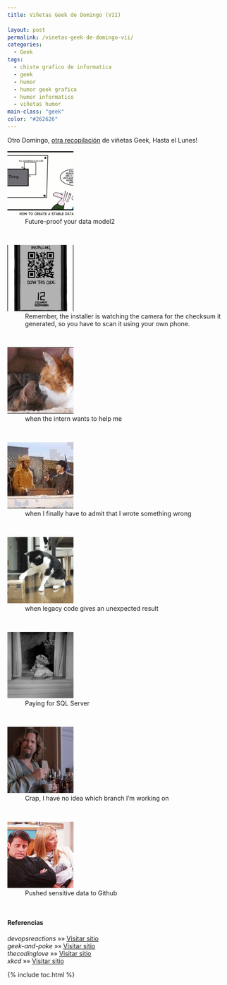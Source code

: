 ```yaml
---
title: Viñetas Geek de Domingo (VII)

layout: post
permalink: /vinetas-geek-de-domingo-vii/
categories:
  - Geek
tags:
  - chiste grafico de informatica
  - geek
  - humor
  - humor geek grafico
  - humor informatico
  - viñetas humor
main-class: "geek"
color: "#262626"
---
```

Otro Domingo, [otra recopilación][1] de viñetas Geek, Hasta el Lunes!  

<!--ad-->
<div id="gallery-7" class="gallery galleryid-1792 gallery-columns-1 gallery-size-thumbnail">
<dl class="gallery-item">
<dt class="gallery-icon landscape">
<a href="/assets/img/2013/07/Future-proof-your-data-model2.png"><img src="/assets/img/2013/07/Future-proof-your-data-model2-150x150.png" class="attachment-thumbnail" alt="Future-proof your data model2" aria-describedby="gallery-7-1800" width="150px" height="150px" /></a>
</dt>
<dd class="wp-caption-text gallery-caption" id="gallery-7-1800">
      Future-proof your data model2
    </dd>
</dl>
<br style="clear: both" />
<dl class="gallery-item">
<dt class="gallery-icon portrait">
<a href="/assets/img/2013/07/QR-Code.png"><img src="/assets/img/2013/07/QR-Code-150x150.png" class="attachment-thumbnail" alt="QR Code" aria-describedby="gallery-7-1793" width="150px" height="150px" /></a>
</dt>
<dd class="wp-caption-text gallery-caption" id="gallery-7-1793">
      Remember, the installer is watching the camera for the checksum it generated, so you have to scan it using your own phone.
    </dd>
</dl>
<br style="clear: both" />
<dl class="gallery-item">
<dt class="gallery-icon landscape">
<a href="/assets/img/2013/07/when-the-intern-wants-to-help-me.gif"><img src="/assets/img/2013/07/when-the-intern-wants-to-help-me-150x150.gif" class="attachment-thumbnail" alt="when the intern wants to help me" aria-describedby="gallery-7-1794" width="150px" height="150px" /></a>
</dt>
<dd class="wp-caption-text gallery-caption" id="gallery-7-1794">
      when the intern wants to help me
    </dd>
</dl>
<br style="clear: both" />
<dl class="gallery-item">
<dt class="gallery-icon landscape">
<a href="/assets/img/2013/07/when-I-finally-have-to-admit-that-I-wrote-something-wrong.gif"><img src="/assets/img/2013/07/when-I-finally-have-to-admit-that-I-wrote-something-wrong-150x150.gif" class="attachment-thumbnail" alt="when I finally have to admit that I wrote something wrong" aria-describedby="gallery-7-1795" width="150px" height="150px" /></a>
</dt>
<dd class="wp-caption-text gallery-caption" id="gallery-7-1795">
      when I finally have to admit that I wrote something wrong
    </dd>
</dl>
<br style="clear: both" />
<dl class="gallery-item">
<dt class="gallery-icon landscape">
<a href="/assets/img/2013/07/when-legacy-code-gives-an-unexpected-result.gif"><img src="/assets/img/2013/07/when-legacy-code-gives-an-unexpected-result-150x150.gif" class="attachment-thumbnail" alt="when legacy code gives an unexpected result" aria-describedby="gallery-7-1796" width="150px" height="150px" /></a>
</dt>
<dd class="wp-caption-text gallery-caption" id="gallery-7-1796">
      when legacy code gives an unexpected result
    </dd>
</dl>
<br style="clear: both" />
<dl class="gallery-item">
<dt class="gallery-icon landscape">
<a href="/assets/img/2013/07/Paying-for-SQL-Server.gif"><img src="/assets/img/2013/07/Paying-for-SQL-Server-150x150.gif" class="attachment-thumbnail" alt="Paying for SQL Server" aria-describedby="gallery-7-1797" width="150px" height="150px" /></a>
</dt>
<dd class="wp-caption-text gallery-caption" id="gallery-7-1797">
      Paying for SQL Server
    </dd>
</dl>
<br style="clear: both" />
<dl class="gallery-item">
<dt class="gallery-icon landscape">
<a href="/assets/img/2013/07/Crap-I-have-no-idea-which-branch-Im-working-on.gif"><img src="/assets/img/2013/07/Crap-I-have-no-idea-which-branch-Im-working-on-150x150.gif" class="attachment-thumbnail" alt="Crap, I have no idea which branch I'm working on" aria-describedby="gallery-7-1798" width="150px" height="150px" /></a>
</dt>
<dd class="wp-caption-text gallery-caption" id="gallery-7-1798">
      Crap, I have no idea which branch I&#8217;m working on
    </dd>
</dl>
<br style="clear: both" />
<dl class="gallery-item">
<dt class="gallery-icon landscape">
<a href="/assets/img/2013/07/Pushed-sensitive-data-to-Github.gif"><img src="/assets/img/2013/07/Pushed-sensitive-data-to-Github-150x150.gif" class="attachment-thumbnail" alt="Pushed sensitive data to Github" aria-describedby="gallery-7-1799" width="150px" height="150px" /></a>
</dt>
<dd class="wp-caption-text gallery-caption" id="gallery-7-1799">
      Pushed sensitive data to Github
    </dd>
</dl>
<br style="clear: both" />
</div>

#### Referencias

*devopsreactions* »» <a href="http://devopsreactions.tumblr.com/" target="_blank">Visitar sitio</a>  
*geek-and-poke* »» <a href="http://geek-and-poke.com/" target="_blank">Visitar sitio</a>  
*thecodinglove* »» <a href="http://thecodinglove.com" target="_blank">Visitar sitio</a>  
*xkcd* »» <a href="http://xkcd.com" target="_blank">Visitar sitio</a>



 [1]: https://elbauldelprogramador.com/ "Viñetas Geek de Domingo"

{% include toc.html %}
